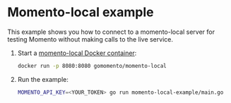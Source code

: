 # Momento-local example

This example shows you how to connect to a momento-local server for testing Momento without making calls to the live service.

1. Start a [momento-local Docker container](https://hub.docker.com/r/gomomento/momento-local): 

    ```bash
    docker run -p 8080:8080 gomomento/momento-local
    ```

2. Run the example:

    ```bash
    MOMENTO_API_KEY=<YOUR_TOKEN> go run momento-local-example/main.go
    ```
